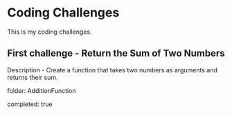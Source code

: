 # Coding Challenges

This is my coding challenges.

## First challenge - Return the Sum of Two Numbers
Description - Create a function that takes two numbers as arguments and returns their sum.

folder: AdditionFunction

completed: true

